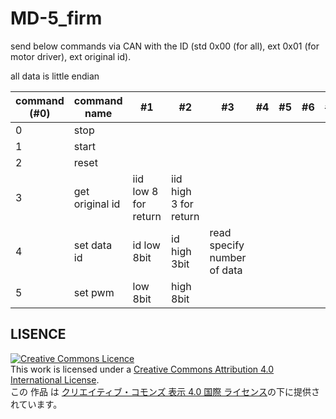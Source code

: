 # MD-5_firm
send below commands via CAN with the ID (std 0x00 (for all), ext 0x01 (for motor driver), ext original id).

all data is little endian

|command (#0)|command name|#1|#2|#3|#4|#5|#6|#7|have return|return #0|return #1|return #2|return #3|return #4|return #5|return #6|return #7|
|---|---|---|---|---|---|---|---|---|---|---|---|---|---|---|---|---|---|
|0|stop|																
1|start																
2|reset																
3|get original id|iid low 8 for return|iid high 3 for return||||||TRUE|LSByte 8bit|2nd 8bit|3rd 8bit|MSByte 5bit				
4|set data id|id low 8bit|id high 3bit|read specify number of data													
5|set pwm|low 8bit|high 8bit														

## LISENCE
<a rel="license" href="http://creativecommons.org/licenses/by/4.0/"><img alt="Creative Commons Licence" style="border-width:0" src="https://i.creativecommons.org/l/by/4.0/88x31.png" /></a><br />This work is licensed under a <a rel="license" href="http://creativecommons.org/licenses/by/4.0/">Creative Commons Attribution 4.0 International License</a>.
<br />この 作品 は <a rel="license" href="http://creativecommons.org/licenses/by/4.0/">クリエイティブ・コモンズ 表示 4.0 国際 ライセンス</a>の下に提供されています。
